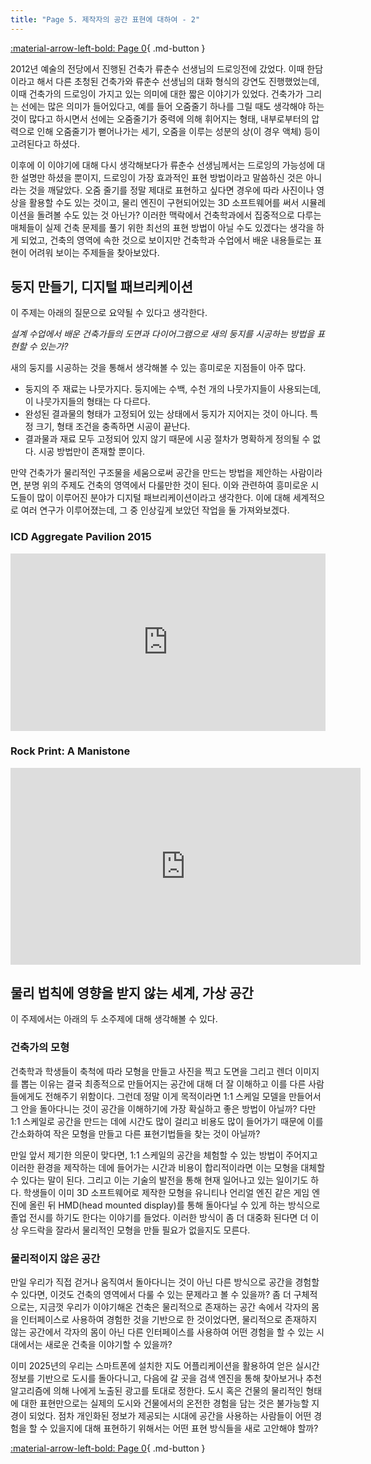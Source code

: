 ```yaml
---
title: "Page 5. 제작자의 공간 표현에 대하여 - 2"
---
```


[:material-arrow-left-bold: Page 0](./0307.md){ .md-button }

2012년 예술의 전당에서 진행된 건축가 류춘수 선생님의 드로잉전에 갔었다. 이때 한담이라고 해서 다른 초청된 건축가와 류춘수 선생님의 대화 형식의 강연도 진행했었는데, 이때 건축가의 드로잉이 가지고 있는 의미에 대한 짧은 이야기가 있었다. 건축가가 그리는 선에는 많은 의미가 들어있다고, 예를 들어 오줌줄기 하나를 그릴 때도 생각해야 하는 것이 많다고 하시면서 선에는 오줌줄기가 중력에 의해 휘어지는 형태, 내부로부터의 압력으로 인해 오줌줄기가 뻗어나가는 세기, 오줌을 이루는 성분의 상(이 경우 액체) 등이 고려된다고 하셨다.

이후에 이 이야기에 대해 다시 생각해보다가 류춘수 선생님께서는 드로잉의 가능성에 대한 설명만 하셨을 뿐이지, 드로잉이 가장 효과적인 표현 방법이라고 말씀하신 것은 아니라는 것을 깨달았다. 오줌 줄기를 정말 제대로 표현하고 싶다면 경우에 따라 사진이나 영상을 활용할 수도 있는 것이고, 물리 엔진이 구현되어있는 3D 소프트웨어를 써서 시뮬레이션을 돌려볼 수도 있는 것 아닌가? 이러한 맥락에서 건축학과에서 집중적으로 다루는 매체들이 실제 건축 문제를 풀기 위한 최선의 표현 방법이 아닐 수도 있겠다는 생각을 하게 되었고, 건축의 영역에 속한 것으로 보이지만 건축학과 수업에서 배운 내용들로는 표현이 어려워 보이는 주제들을 찾아보았다.

## 둥지 만들기, 디지털 패브리케이션

이 주제는 아래의 질문으로 요약될 수 있다고 생각한다.

_*설계 수업에서 배운 건축가들의 도면과 다이어그램으로 새의 둥지를 시공하는 방법을 표현할 수 있는가?*_

새의 둥지를 시공하는 것을 통해서 생각해볼 수 있는 흥미로운 지점들이 아주 많다.

- 둥지의 주 재료는 나뭇가지다. 둥지에는 수백, 수천 개의 나뭇가지들이 사용되는데, 이 나뭇가지들의 형태는 다 다르다.
- 완성된 결과물의 형태가 고정되어 있는 상태에서 둥지가 지어지는 것이 아니다. 특정 크기, 형태 조건을 충족하면 시공이 끝난다.
- 결과물과 재료 모두 고정되어 있지 않기 때문에 시공 절차가 명확하게 정의될 수 없다. 시공 방법만이 존재할 뿐이다.

만약 건축가가 물리적인 구조물을 세움으로써 공간을 만드는 방법을 제안하는 사람이라면, 분명 위의 주제도 건축의 영역에서 다룰만한 것이 된다. 이와 관련하여 흥미로운 시도들이 많이 이루어진 분야가 디지털 패브리케이션이라고 생각한다. 이에 대해 세계적으로 여러 연구가 이루어졌는데, 그 중 인상깊게 보았던 작업을 둘 가져와보겠다.

### ICD Aggregate Pavilion 2015

<div style="padding:56.25% 0 0 0;position:relative;"><iframe src="https://player.vimeo.com/video/140577658?badge=0&amp;autopause=0&amp;player_id=0&amp;app_id=58479" frameborder="0" allow="autoplay; fullscreen; picture-in-picture; clipboard-write; encrypted-media" style="position:absolute;top:0;left:0;width:100%;height:100%;" title="ICD Aggregate Pavilion 2015"></iframe></div><script src="https://player.vimeo.com/api/player.js"></script>

### Rock Print: A Manistone

<iframe width="560" height="315" src="https://www.youtube.com/embed/Ss0buEJgRlc?si=cen74f4bpezG8RR3" title="YouTube video player" frameborder="0" allow="accelerometer; autoplay; clipboard-write; encrypted-media; gyroscope; picture-in-picture; web-share" referrerpolicy="strict-origin-when-cross-origin" allowfullscreen></iframe>

## 물리 법칙에 영향을 받지 않는 세계, 가상 공간

이 주제에서는 아래의 두 소주제에 대해 생각해볼 수 있다.

### 건축가의 모형

건축학과 학생들이 축척에 따라 모형을 만들고 사진을 찍고 도면을 그리고 렌더 이미지를 뽑는 이유는 결국 최종적으로 만들어지는 공간에 대해 더 잘 이해하고 이를 다른 사람들에게도 전해주기 위함이다. 그런데 정말 이게 목적이라면 1:1 스케일 모델을 만들어서 그 안을 돌아다니는 것이 공간을 이해하기에 가장 확실하고 좋은 방법이 아닐까? 다만 1:1 스케일로 공간을 만드는 데에 시간도 많이 걸리고 비용도 많이 들어가기 때문에 이를 간소화하여 작은 모형을 만들고 다른 표현기법들을 찾는 것이 아닐까?

만일 앞서 제기한 의문이 맞다면, 1:1 스케일의 공간을 체험할 수 있는 방법이 주어지고 이러한 환경을 제작하는 데에 들어가는 시간과 비용이 합리적이라면 이는 모형을 대체할 수 있다는 말이 된다. 그리고 이는 기술의 발전을 통해 현재 일어나고 있는 일이기도 하다. 학생들이 이미 3D 소프트웨어로 제작한 모형을 유니티나 언리얼 엔진 같은 게임 엔진에 올린 뒤 HMD(head mounted display)를 통해 돌아다닐 수 있게 하는 방식으로 졸업 전시를 하기도 한다는 이야기를 들었다. 이러한 방식이 좀 더 대중화 된다면 더 이상 우드락을 잘라서 물리적인 모형을 만들 필요가 없을지도 모른다.

### 물리적이지 않은 공간

만일 우리가 직접 걷거나 움직여서 돌아다니는 것이 아닌 다른 방식으로 공간을 경험할 수 있다면, 이것도 건축의 영역에서 다룰 수 있는 문제라고 볼 수 있을까? 좀 더 구체적으로는, 지금껏 우리가 이야기해온 건축은 물리적으로 존재하는 공간 속에서 각자의 몸을 인터페이스로 사용하여 경험한 것을 기반으로 한 것이었다면, 물리적으로 존재하지 않는 공간에서 각자의 몸이 아닌 다른 인터페이스를 사용하여 어떤 경험을 할 수 있는 시대에서는 새로운 건축을 이야기할 수 있을까?

이미 2025년의 우리는 스마트폰에 설치한 지도 어플리케이션을 활용하여 얻은 실시간 정보를 기반으로 도시를 돌아다니고, 다음에 갈 곳을 검색 엔진을 통해 찾아보거나 추천 알고리즘에 의해 나에게 노출된 광고를 토대로 정한다. 도시 혹은 건물의 물리적인 형태에 대한 표현만으로는 실제의 도시와 건물에서의 온전한 경험을 담는 것은 불가능할 지경이 되었다. 점차 개인화된 정보가 제공되는 시대에 공간을 사용하는 사람들이 어떤 경험을 할 수 있을지에 대해 표현하기 위해서는 어떤 표현 방식들을 새로 고안해야 할까?

[:material-arrow-left-bold: Page 0](./0307.md){ .md-button }
